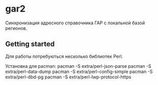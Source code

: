 # gar2

Синхронизация адресного справочника ГАР с локальной базой регионов.

## Getting started

Для работы потребуються несколько библиотек Perl.

Установка для pacman:
pacman -S extra/perl-json-parse
pacman -S extra/perl-data-dump
pacman -S extra/perl-config-simple
pacman -S extra/perl-dbd-pg
pacman -S extra/perl-lwp-protocol-https
